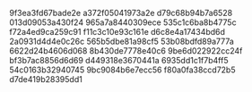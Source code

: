 9f3ea3fd67bade2e
a372f05041973a2e
d79c68b94b7a6528
013d09053a430f24
965a7a8440309ece
535c1c6ba8b4775c
f72a4ed9ca259c91
f11c3c10e93c161e
d6c8e4a17434bd6d
2a0931d4d4e0c26c
565b5dbe81a98cf5
53b08bdfd89a777a
6622d24b4606d068
8b430de7778e40c6
9be6d022922cc24f
bf3b7ac8856d6d69
d449318e3670441a
6935dd1c1f7b4ff5
54c0163b32940745
9bc9084b6e7ecc56
f80a0fa38ccd72b5
d7de419b28395dd1
